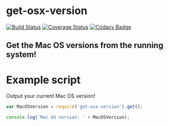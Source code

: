 # get-osx-version

[![Build Status](https://travis-ci.org/fscherwi/get-osx-version.svg?branch=master)](https://travis-ci.org/fscherwi/get-osx-version) [![Coverage Status](https://coveralls.io/repos/fscherwi/get-osx-version/badge.svg?branch=master&service=github)](https://coveralls.io/github/fscherwi/get-osx-version?branch=master) [![Codacy Badge](https://api.codacy.com/project/badge/Grade/a7dbbdce21b447ae85642d76b12a86c5)](https://www.codacy.com/app/fscherwi/get-osx-version?utm_source=github.com&utm_medium=referral&utm_content=fscherwi/get-osx-version&utm_campaign=Badge_Grade)

## Get the Mac OS versions from the running system!

# Example script

Output your current Mac OS version!

```javascript
var MacOSVersion = require('get-osx-version').get();

console.log('Mac OS version: ' + MacOSVersion);
```
